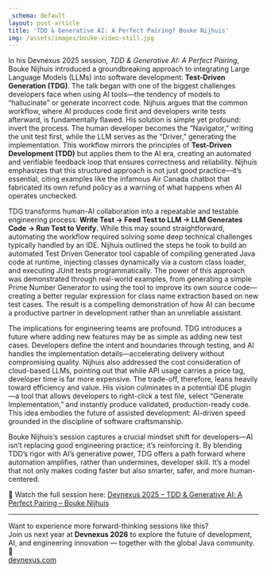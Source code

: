 ```yaml
---
_schema: default
layout: post-article
title: 'TDD & Generative AI: A Perfect Pairing? Bouke Nijhuis'
img: /assets/images/bouke-video-still.jpg
---
```

In his Devnexus 2025 session, *TDD & Generative AI: A Perfect Pairing*, Bouke Nijhuis introduced a groundbreaking approach to integrating Large Language Models (LLMs) into software development: **Test-Driven Generation (TDG)**. The talk began with one of the biggest challenges developers face when using AI tools—the tendency of models to “hallucinate” or generate incorrect code. Nijhuis argues that the common workflow, where AI produces code first and developers write tests afterward, is fundamentally flawed. His solution is simple yet profound: invert the process. The human developer becomes the “Navigator,” writing the unit test first, while the LLM serves as the “Driver,” generating the implementation. This workflow mirrors the principles of **Test-Driven Development (TDD)** but applies them to the AI era, creating an automated and verifiable feedback loop that ensures correctness and reliability. Nijhuis emphasizes that this structured approach is not just good practice—it’s essential, citing examples like the infamous Air Canada chatbot that fabricated its own refund policy  as a warning of what happens when AI operates unchecked.

TDG transforms human-AI collaboration into a repeatable and testable engineering process: **Write Test → Feed Test to LLM → LLM Generates Code → Run Test to Verify**. While this may sound straightforward, automating the workflow required solving some deep technical challenges typically handled by an IDE. Nijhuis outlined the steps he took to build an automated Test Driven Generator tool capable of compiling generated Java code at runtime, injecting classes dynamically via a custom class loader, and executing JUnit tests programmatically. The power of this approach was demonstrated through real-world examples, from generating a simple Prime Number Generator to using the tool to improve its own source code—creating a better regular expression for class name extraction based on new test cases. The result is a compelling demonstration of how AI can become a productive partner in development rather than an unreliable assistant.

The implications for engineering teams are profound. TDG introduces a future where adding new features may be as simple as adding new test cases. Developers define the intent and boundaries through testing, and AI handles the implementation details—accelerating delivery without compromising quality. Nijhuis also addressed the cost consideration of cloud-based LLMs, pointing out that while API usage carries a price tag, developer time is far more expensive. The trade-off, therefore, leans heavily toward efficiency and value. His vision culminates in a potential IDE plugin —a tool that allows developers to right-click a test file, select “Generate Implementation,” and instantly produce validated, production-ready code. This idea embodies the future of assisted development: AI-driven speed grounded in the discipline of software craftsmanship.

Bouke Nijhuis’s session captures a crucial mindset shift for developers—AI isn’t replacing good engineering practice; it’s reinforcing it. By blending TDD’s rigor with AI’s generative power, TDG offers a path forward where automation amplifies, rather than undermines, developer skill. It’s a model that not only makes coding faster but also smarter, safer, and more human-centered.

🎥 Watch the full session here: [Devnexus 2025 – TDD & Generative AI: A Perfect Pairing – Bouke Nijhuis](https://www.youtube.com/watch?v=XXXXXXXX)

---

Want to experience more forward-thinking sessions like this?  
Join us next year at **Devnexus 2026** to explore the future of development, AI, and engineering innovation — together with the global Java community. 🚀  
[devnexus.com](https://devnexus.com)
